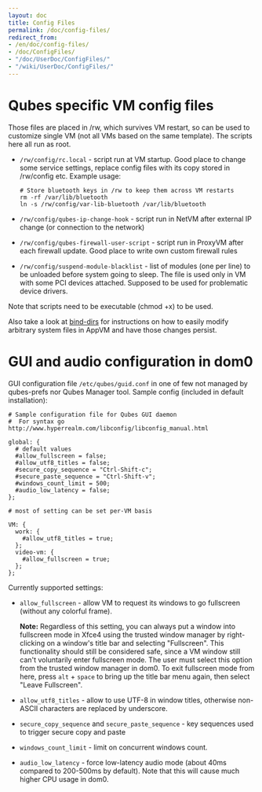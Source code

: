 ```yaml
---
layout: doc
title: Config Files
permalink: /doc/config-files/
redirect_from:
- /en/doc/config-files/
- /doc/ConfigFiles/
- "/doc/UserDoc/ConfigFiles/"
- "/wiki/UserDoc/ConfigFiles/"
---
```


Qubes specific VM config files
==============================

Those files are placed in /rw, which survives VM restart, so can be 
used to customize single VM (not all VMs based on the same template). 
The scripts here all run as root.

-   `/rw/config/rc.local` - script run at VM startup. Good place to 
change some service settings, replace config files with its copy stored 
in /rw/config etc. Example usage:

    ~~~
    # Store bluetooth keys in /rw to keep them across VM restarts
    rm -rf /var/lib/bluetooth 
    ln -s /rw/config/var-lib-bluetooth /var/lib/bluetooth
    ~~~

-   `/rw/config/qubes-ip-change-hook` - script run in NetVM after 
external IP change (or connection to the network)

-   `/rw/config/qubes-firewall-user-script` - script run in ProxyVM 
after each firewall update. Good place to write own custom firewall 
rules

-   `/rw/config/suspend-module-blacklist` - list of modules (one per 
line) to be unloaded before system going to sleep. The file is used 
only in VM with some PCI devices attached. Supposed to be used for 
problematic device drivers.

Note that scripts need to be executable (chmod +x) to be used.

Also take a look at [bind-dirs](/doc/bind-dirs) for instructions on 
how to easily modify arbitrary system files in AppVM and have those changes persist.

GUI and audio configuration in dom0
===================================

GUI configuration file `/etc/qubes/guid.conf` in one of few not managed 
by qubes-prefs nor Qubes Manager tool. Sample config (included in 
default installation):

~~~
# Sample configuration file for Qubes GUI daemon
#  For syntax go http://www.hyperrealm.com/libconfig/libconfig_manual.html

global: {
  # default values
  #allow_fullscreen = false;
  #allow_utf8_titles = false;
  #secure_copy_sequence = "Ctrl-Shift-c";
  #secure_paste_sequence = "Ctrl-Shift-v";
  #windows_count_limit = 500;
  #audio_low_latency = false;
};

# most of setting can be set per-VM basis

VM: {
  work: {
    #allow_utf8_titles = true;
  };
  video-vm: {
    #allow_fullscreen = true;
  };
};
~~~

Currently supported settings:

-   `allow_fullscreen` - allow VM to request its windows to go 
fullscreen (without any colorful frame).

    **Note:** Regardless of this setting, you can always put a window into
fullscreen mode in Xfce4 using the trusted window manager by right-clicking on
a window's title bar and selecting "Fullscreen". This functionality should still
be considered safe, since a VM window still can't voluntarily enter fullscreen
mode. The user must select this option from the trusted window manager in dom0.
To exit fullscreen mode from here, press `alt` + `space` to bring up the title
bar menu again, then select "Leave Fullscreen".

-   `allow_utf8_titles` - allow to use UTF-8 in window titles, 
otherwise non-ASCII characters are replaced by underscore.

-   `secure_copy_sequence` and `secure_paste_sequence` - key sequences 
used to trigger secure copy and paste

-   `windows_count_limit` - limit on concurrent windows count.

-   `audio_low_latency` - force low-latency audio mode (about 40ms 
compared to 200-500ms by default). Note that this will cause much 
higher CPU usage in dom0.
